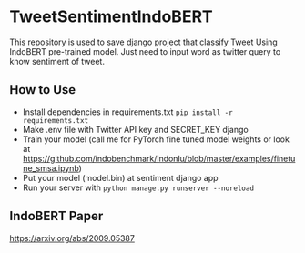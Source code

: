 # TweetSentimentIndoBERT
This repository is used to save django project that classify Tweet Using IndoBERT pre-trained model. Just need to input word as twitter query to know sentiment of tweet.

## How to Use
- Install dependencies in requirements.txt `pip install -r requirements.txt`
- Make .env file with Twitter API key and SECRET_KEY django
- Train your model (call me for PyTorch fine tuned model weights or look at https://github.com/indobenchmark/indonlu/blob/master/examples/finetune_smsa.ipynb)
- Put your model (model.bin) at sentiment django app
- Run your server with `python manage.py runserver --noreload`

## IndoBERT Paper

https://arxiv.org/abs/2009.05387
